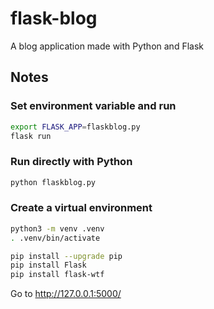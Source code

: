 # flask-blog
A blog application made with Python and Flask

## Notes

### Set environment variable and run
```bash
export FLASK_APP=flaskblog.py
flask run
```

### Run directly with Python
```bash
python flaskblog.py
```

### Create a virtual environment 
```bash
python3 -m venv .venv
. .venv/bin/activate

pip install --upgrade pip
pip install Flask
pip install flask-wtf
```

Go to http://127.0.0.1:5000/

